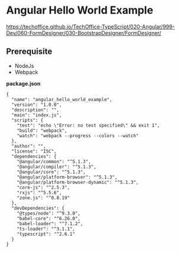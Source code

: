 # Angular Hello World Example

https://techoffice.github.io/TechOffice-TypeScript/020-Angular/999-Dev/060-FormDesigner/030-BootstrapDesigner/FormDesigner/

## Prerequisite
* NodeJs
* Webpack


**package.json**
```
{
  "name": "angular_hello_world_example",
  "version": "1.0.0",
  "description": "",
  "main": "index.js",
  "scripts": {
    "test": "echo \"Error: no test specified\" && exit 1",
    "build": "webpack",
    "watch": "webpack --progress --colors --watch"
  },
  "author": "",
  "license": "ISC",
  "dependencies": {
    "@angular/common": "^5.1.3",
    "@angular/compiler": "^5.1.3",
    "@angular/core": "^5.1.3",
    "@angular/platform-browser": "^5.1.3",
    "@angular/platform-browser-dynamic": "^5.1.3",
    "core-js": "^2.5.3",
    "rxjs": "^5.5.6",
    "zone.js": "^0.8.19"
  },
  "devDependencies": {
    "@types/node": "^9.3.0",
    "babel-core": "^6.26.0",
    "babel-loader": "^7.1.2",
    "ts-loader": "^3.1.1",
    "typescript": "^2.6.1"
  }
}
```